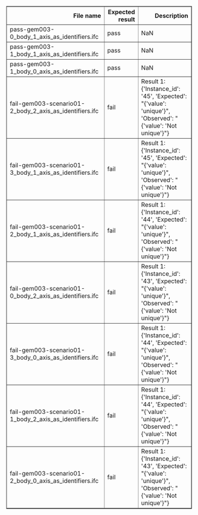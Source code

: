 <table border="1" class="dataframe">
  <thead>
    <tr style="text-align: right;">
      <th>File name</th>
      <th>Expected result</th>
      <th>Description</th>
    </tr>
  </thead>
  <tbody>
    <tr>
      <td>pass-gem003-0_body_1_axis_as_identifiers.ifc</td>
      <td>pass</td>
      <td>NaN</td>
    </tr>
    <tr>
      <td>pass-gem003-1_body_1_axis_as_identifiers.ifc</td>
      <td>pass</td>
      <td>NaN</td>
    </tr>
    <tr>
      <td>pass-gem003-1_body_0_axis_as_identifiers.ifc</td>
      <td>pass</td>
      <td>NaN</td>
    </tr>
    <tr>
      <td>fail-gem003-scenario01-2_body_2_axis_as_identifiers.ifc</td>
      <td>fail</td>
      <td>Result 1: {'Instance_id': '45', 'Expected': "{'value': 'unique'}", 'Observed': "{'value': 'Not unique'}"}</td>
    </tr>
    <tr>
      <td>fail-gem003-scenario01-3_body_1_axis_as_identifiers.ifc</td>
      <td>fail</td>
      <td>Result 1: {'Instance_id': '45', 'Expected': "{'value': 'unique'}", 'Observed': "{'value': 'Not unique'}"}</td>
    </tr>
    <tr>
      <td>fail-gem003-scenario01-2_body_1_axis_as_identifiers.ifc</td>
      <td>fail</td>
      <td>Result 1: {'Instance_id': '44', 'Expected': "{'value': 'unique'}", 'Observed': "{'value': 'Not unique'}"}</td>
    </tr>
    <tr>
      <td>fail-gem003-scenario01-0_body_2_axis_as_identifiers.ifc</td>
      <td>fail</td>
      <td>Result 1: {'Instance_id': '43', 'Expected': "{'value': 'unique'}", 'Observed': "{'value': 'Not unique'}"}</td>
    </tr>
    <tr>
      <td>fail-gem003-scenario01-3_body_0_axis_as_identifiers.ifc</td>
      <td>fail</td>
      <td>Result 1: {'Instance_id': '44', 'Expected': "{'value': 'unique'}", 'Observed': "{'value': 'Not unique'}"}</td>
    </tr>
    <tr>
      <td>fail-gem003-scenario01-1_body_2_axis_as_identifiers.ifc</td>
      <td>fail</td>
      <td>Result 1: {'Instance_id': '44', 'Expected': "{'value': 'unique'}", 'Observed': "{'value': 'Not unique'}"}</td>
    </tr>
    <tr>
      <td>fail-gem003-scenario01-2_body_0_axis_as_identifiers.ifc</td>
      <td>fail</td>
      <td>Result 1: {'Instance_id': '43', 'Expected': "{'value': 'unique'}", 'Observed': "{'value': 'Not unique'}"}</td>
    </tr>
  </tbody>
</table>